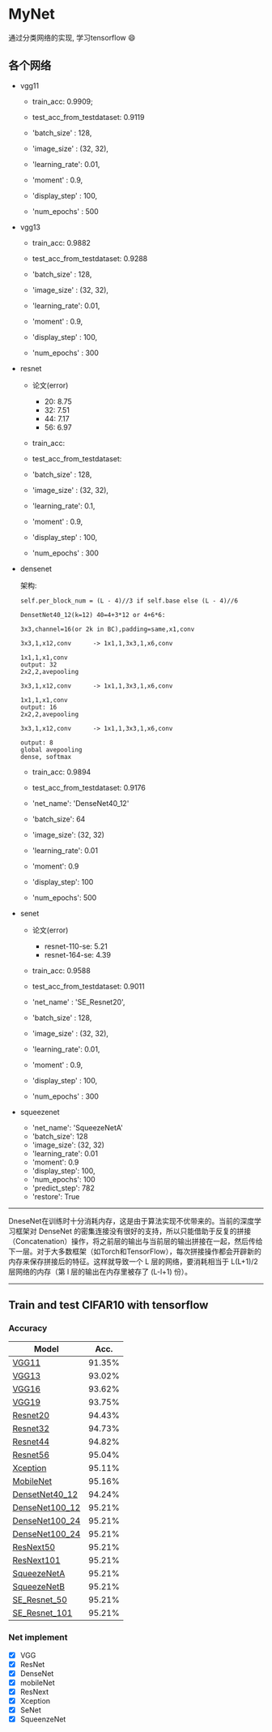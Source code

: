 # MyNet

通过分类网络的实现, 学习tensorflow :smile:

## 各个网络

* vgg11

    * train_acc: 0.9909;
    * test_acc_from_testdataset: 0.9119

    * 'batch_size'   : 128,
    * 'image_size'   : (32, 32),
    * 'learning_rate': 0.01,
    * 'moment'       : 0.9,
    * 'display_step' : 100,
    * 'num_epochs'   : 500

* vgg13

    * train_acc: 0.9882
    * test_acc_from_testdataset: 0.9288

    * 'batch_size'   : 128,
    * 'image_size'   : (32, 32),
    * 'learning_rate': 0.01,
    * 'moment'       : 0.9,
    * 'display_step' : 100,
    * 'num_epochs'   : 300

* resnet
    
    * 论文(error)
        
        * 20: 8.75
        * 32: 7.51
        * 44: 7.17
        * 56: 6.97
        
    * train_acc: 
    * test_acc_from_testdataset: 

    * 'batch_size'   : 128,
    * 'image_size'   : (32, 32),
    * 'learning_rate': 0.1,
    * 'moment'       : 0.9,
    * 'display_step' : 100,
    * 'num_epochs'   : 300
    
* densenet

    架构:
    ```
    self.per_block_num = (L - 4)//3 if self.base else (L - 4)//6

    DensetNet40_12(k=12) 40=4+3*12 or 4+6*6:
    
    3x3,channel=16(or 2k in BC),padding=same,x1,conv
    
    3x3,1,x12,conv      -> 1x1,1,3x3,1,x6,conv
    
    1x1,1,x1,conv
    output: 32
    2x2,2,avepooling
    
    3x3,1,x12,conv      -> 1x1,1,3x3,1,x6,conv
    
    1x1,1,x1,conv
    output: 16
    2x2,2,avepooling
    
    3x3,1,x12,conv      -> 1x1,1,3x3,1,x6,conv
    
    output: 8
    global avepooling
    dense, softmax
    ```
    * train_acc: 0.9894
    * test_acc_from_testdataset: 0.9176
    
    * 'net_name': 'DenseNet40_12'
    * 'batch_size': 64
    * 'image_size': (32, 32)
    * 'learning_rate': 0.01
    * 'moment': 0.9
    * 'display_step': 100
    * 'num_epochs': 500
       
* senet
    
    * 论文(error)
        
        * resnet-110-se: 5.21
        * resnet-164-se: 4.39
        
    * train_acc: 0.9588
    * test_acc_from_testdataset: 0.9011
    
    * 'net_name'     : 'SE_Resnet20',
    * 'batch_size'   : 128,
    * 'image_size'   : (32, 32),
    * 'learning_rate': 0.01,
    * 'moment'       : 0.9,
    * 'display_step' : 100,
    * 'num_epochs'   : 300   
    
* squeezenet

    * 'net_name': 'SqueezeNetA'
    * 'batch_size': 128
    * 'image_size': (32, 32)
    * 'learning_rate': 0.01
    * 'moment': 0.9
    * 'display_step': 100, 
    * 'num_epochs': 100
    * 'predict_step': 782
    * 'restore': True  
      
---

DneseNet在训练时十分消耗内存，这是由于算法实现不优带来的。当前的深度学习框架对 DenseNet 的密集连接没有很好的支持，所以只能借助于反复的拼接（Concatenation）操作，将之前层的输出与当前层的输出拼接在一起，然后传给下一层。对于大多数框架（如Torch和TensorFlow），每次拼接操作都会开辟新的内存来保存拼接后的特征。这样就导致一个 L 层的网络，要消耗相当于 L(L+1)/2 层网络的内存（第 l 层的输出在内存里被存了 (L-l+1) 份）。

---

## Train and test CIFAR10 with tensorflow

### Accuracy

| Model             | Acc.        |
| ----------------- | ----------- |
| [VGG11](https://arxiv.org/abs/1409.1556)              | 91.35%      |
| [VGG13](https://arxiv.org/abs/1409.1556)          | 93.02%      |
| [VGG16](https://arxiv.org/abs/1409.1556)          | 93.62%      |
| [VGG19](https://arxiv.org/abs/1409.1556)         | 93.75%      |
| [Resnet20](https://arxiv.org/abs/1512.03385)       | 94.43%      |
| [Resnet32](https://arxiv.org/abs/1512.03385)  | 94.73%      |
| [Resnet44](https://arxiv.org/abs/1512.03385)  | 94.82%      |
| [Resnet56](https://arxiv.org/abs/1512.03385)       | 95.04%      |
| [Xception](https://arxiv.org/abs/1610.02357)    | 95.11%      |
| [MobileNet](https://arxiv.org/abs/1704.04861)             | 95.16%      |
| [DensetNet40_12](https://arxiv.org/abs/1608.06993) | 94.24% |
| [DenseNet100_12](https://arxiv.org/abs/1608.06993)| 95.21%  |
| [DenseNet100_24](https://arxiv.org/abs/1608.06993)| 95.21%  |
| [DenseNet100_24](https://arxiv.org/abs/1608.06993)| 95.21%  |
| [ResNext50](https://arxiv.org/abs/1611.05431)| 95.21%  |
| [ResNext101](https://arxiv.org/abs/1611.05431)| 95.21%  |
| [SqueezeNetA](https://arxiv.org/abs/1602.07360)| 95.21%  |
| [SqueezeNetB](https://arxiv.org/abs/1602.07360)| 95.21%  |
| [SE_Resnet_50](https://arxiv.org/abs/1709.01507)| 95.21%  |
| [SE_Resnet_101](https://arxiv.org/abs/1709.01507)| 95.21%  |


### Net implement
- [x] VGG
- [x] ResNet
- [x] DenseNet
- [x] mobileNet
- [x] ResNext
- [x] Xception
- [x] SeNet
- [x] SqueenzeNet 